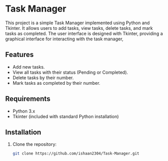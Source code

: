 # Task Manager

This project is a simple Task Manager implemented using Python and Tkinter. It allows users to add tasks, view tasks, delete tasks, and mark tasks as completed. The user interface is designed with Tkinter, providing a graphical interface for interacting with the task manager,
## Features

- Add new tasks.
- View all tasks with their status (Pending or Completed).
- Delete tasks by their number.
- Mark tasks as completed by their number.

## Requirements

- Python 3.x
- Tkinter (included with standard Python installation)

## Installation

1. Clone the repository:
   ```sh
   git clone https://github.com/ishaan2304/Task-Manager.git
